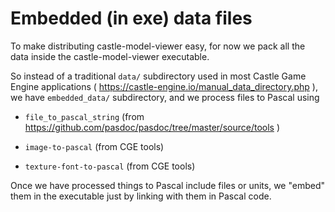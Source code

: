 # Embedded (in exe) data files

To make distributing castle-model-viewer easy, for now we pack all the data inside the castle-model-viewer executable.

So instead of a traditional `data/` subdirectory used in most Castle Game Engine applications ( https://castle-engine.io/manual_data_directory.php ), we have `embedded_data/` subdirectory, and we process files to Pascal using

- `file_to_pascal_string` (from https://github.com/pasdoc/pasdoc/tree/master/source/tools )

- `image-to-pascal` (from CGE tools)

- `texture-font-to-pascal` (from CGE tools)

Once we have processed things to Pascal include files or units, we "embed" them in the executable just by linking with them in Pascal code.
